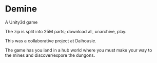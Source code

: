 # Demine
A Unity3d game

The zip is split into 25M parts; download all, unarchive, play.

This was a collaborative project at Dalhousie.

The game has you land in a hub world where you must make your way to the mines and discover/expore the dungons. 
